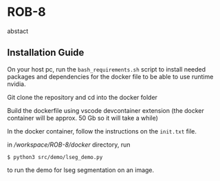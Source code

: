 # ROB-8
abstact

## Installation Guide

On your host pc, run the <code>bash_requirements.sh</code> script to install needed packages and dependencies for the docker file to be able to use runtime nvidia.

Git clone the repository and cd into the docker folder

Build the dockerfile using vscode devcontainer extension (the docker container will be approx. 50 Gb so it will take a while)

In the docker container, follow the instructions on the <code>init.txt</code> file.

in */workspace/ROB-8/docker* directory, run 

<code>$ python3 src/demo/lseg_demo.py</code>

to run the demo for lseg segmentation on an image.